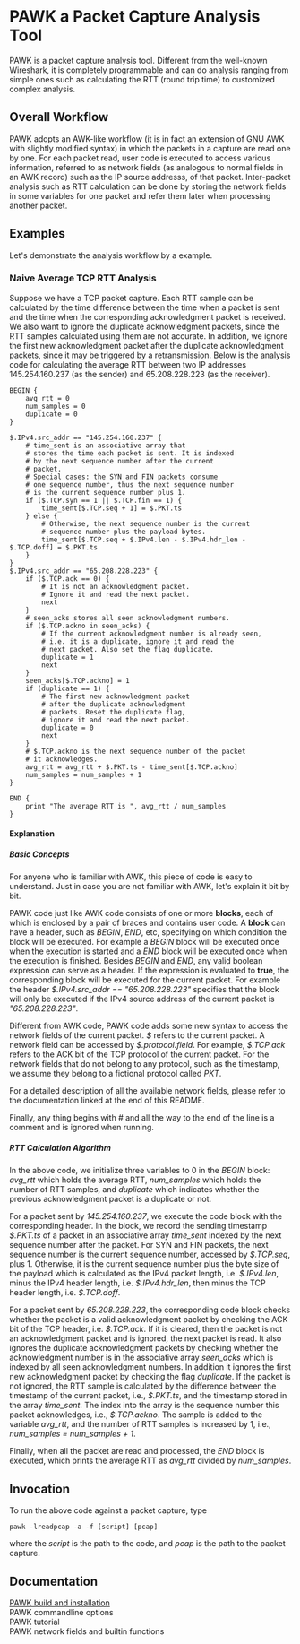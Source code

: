 # PAWK a Packet Capture Analysis Tool
PAWK is a packet capture analysis tool. Different from the well-known Wireshark, it is completely programmable and can do analysis ranging from simple ones such as calculating the RTT (round trip time) to customized complex analysis.

## Overall Workflow
PAWK adopts an AWK-like workflow (it is in fact an extension of GNU AWK with slightly modified syntax) in which the packets in a capture are read one by one. For each packet read, user code is executed to access various information, referred to as network fields (as analogous to normal fields in an AWK record) such as the IP source addresss, of that packet. Inter-packet analysis such as RTT calculation can be done by storing the network fields in some variables for one packet and refer them later when processing another packet.

## Examples
Let's demonstrate the analysis workflow by a example.

### Naive Average TCP RTT Analysis
Suppose we have a TCP packet capture. Each RTT sample can be calculated by the time difference between the time when a packet is sent and the time when the corresponding acknowledgment packet is received. We also want to ignore the duplicate acknowledgment packets, since the RTT samples calculated using them are not accurate. In addition, we ignore the first new acknowledgment packet after the duplicate acknowledgment packets, since it may be triggered by a retransmission. Below is the analysis code for calculating the average RTT between two IP addresses 145.254.160.237 (as the sender) and 65.208.228.223 (as the receiver).
```
BEGIN {
    avg_rtt = 0
    num_samples = 0
    duplicate = 0
}

$.IPv4.src_addr == "145.254.160.237" {
    # time_sent is an associative array that
    # stores the time each packet is sent. It is indexed
    # by the next sequence number after the current
    # packet.
    # Special cases: the SYN and FIN packets consume
    # one sequence number, thus the next sequence number
    # is the current sequence number plus 1.
    if ($.TCP.syn == 1 || $.TCP.fin == 1) {
        time_sent[$.TCP.seq + 1] = $.PKT.ts
    } else {
        # Otherwise, the next sequence number is the current
        # sequence number plus the payload bytes.
        time_sent[$.TCP.seq + $.IPv4.len - $.IPv4.hdr_len - $.TCP.doff] = $.PKT.ts
    }
}
$.IPv4.src_addr == "65.208.228.223" {
    if ($.TCP.ack == 0) {
        # It is not an acknowledgment packet.
        # Ignore it and read the next packet.
        next
    }
    # seen_acks stores all seen acknowledgment numbers.
    if ($.TCP.ackno in seen_acks) {
        # If the current acknowledgment number is already seen,
        # i.e. it is a duplicate, ignore it and read the
        # next packet. Also set the flag duplicate.
        duplicate = 1
        next
    }
    seen_acks[$.TCP.ackno] = 1
    if (duplicate == 1) {
        # The first new acknowledgment packet
        # after the duplicate acknowledgment
        # packets. Reset the duplicate flag,
        # ignore it and read the next packet.
        duplicate = 0
        next
    }
    # $.TCP.ackno is the next sequence number of the packet
    # it acknowledges.
    avg_rtt = avg_rtt + $.PKT.ts - time_sent[$.TCP.ackno]
    num_samples = num_samples + 1
}

END {
    print "The average RTT is ", avg_rtt / num_samples
}
```

#### Explanation
##### Basic Concepts
For anyone who is familiar with AWK, this piece of code is easy to understand. Just in case you are not familiar with AWK, let's explain it bit by bit.

PAWK code just like AWK code consists of one or more **blocks**, each of which is enclosed by a pair of braces and contains user code. A **block** can have a header, such as *BEGIN*, *END*, etc, specifying on which condition the block will be executed. For example a *BEGIN* block will be executed once when the execution is started and a *END* block will be executed once when the execution is finished. Besides *BEGIN* and *END*, any valid boolean expression can serve as a header. If the expression is evaluated to **true**, the corresponding block will be executed for the current packet. For example the header *$.IPv4.src_addr == "65.208.228.223"* specifies that the block will only be executed if the IPv4 source address of the current packet is *"65.208.228.223"*.

Different from AWK code, PAWK code adds some new syntax to access the network fields of the current packet. *\$* refers to the current packet. A network field can be accessed by *\$.protocol.field*. For example, *\$.TCP.ack* refers to the ACK bit of the TCP protocol of the current packet. For the network fields that do not belong to any protocol, such as the timestamp, we assume they belong to a fictional protocol called *PKT*.

For a detailed description of all the available network fields, please refer to the documentation linked at the end of this README.

Finally, any thing begins with *#* and all the way to the end of the line is a comment and is ignored when running.

##### RTT Calculation Algorithm
In the above code, we initialize three variables to 0 in the *BEGIN* block: *avg_rtt* which holds the average RTT, *num_samples* which holds the number of RTT samples, and *duplicate* which indicates whether the previous acknowledgment packet is a duplicate or not.

For a packet sent by *145.254.160.237*, we execute the code block with the corresponding header. In the block, we record the sending timestamp *\$.PKT.ts* of a packet in an associative array *time_sent* indexed by the next sequence number after the packet. For SYN and FIN packets, the next sequence number is the current sequence number, accessed by *\$.TCP.seq*, plus 1. Otherwise, it is the current sequence number plus the byte size of the payload which is calculated as the IPv4 packet length, i.e. *\$.IPv4.len*,  minus the IPv4 header length, i.e. *\$.IPv4.hdr_len*, then minus the TCP header length, i.e. *\$.TCP.doff*.

For a packet sent by *65.208.228.223*, the corresponding code block checks whether the packet is a valid acknowledgment packet by checking the ACK bit of the TCP header, i.e. *\$.TCP.ack*. If it is cleared, then the packet is not an acknowledgment packet and is ignored, the next packet is read. It also ignores the duplicate acknowledgment packets by checking whether the acknowledgment number is in the associative array *seen_acks* which is indexed by all seen acknowledgment numbers. In addition it ignores the first new acknowledgment packet by checking the flag *duplicate*. If the packet is not ignored, the RTT sample is calculated by the difference between the timestamp of the current packet, i.e., *\$.PKT.ts*, and the timestamp stored in the array *time_sent*. The index into the array is the sequence number this packet acknowledges, i.e., *\$.TCP.ackno*. The sample is added to the variable *avg_rtt*, and the number of RTT samples is increased by 1, i.e., *num_samples = num_samples + 1*.

Finally, when all the packet are read and processed, the *END* block is executed, which prints the average RTT as *avg_rtt* divided by *num_samples*.

## Invocation
To run the above code against a packet capture, type
```
pawk -lreadpcap -a -f [script] [pcap]
```
where the *script* is the path to the code, and *pcap* is the path to the packet capture.

## Documentation
[PAWK build and installation](INSTALL.md)  
PAWK commandline options  
PAWK tutorial  
PAWK network fields and builtin functions  
